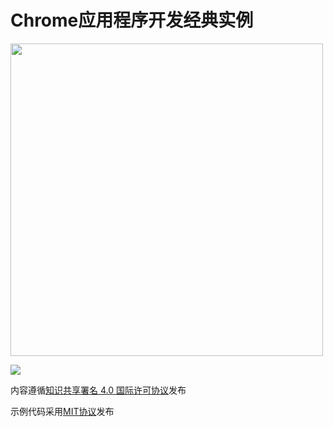 # Chrome应用程序开发经典实例

<img src="http://sneezry.cn/githubcontents/cover.png" width="500">

![](https://i.creativecommons.org/l/by/4.0/88x31.png)

内容遵循[知识共享署名 4.0 国际许可协议](http://creativecommons.org/licenses/by/4.0/)发布

示例代码采用[MIT协议](http://opensource.org/licenses/MIT)发布
